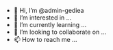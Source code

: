 - 👋 Hi, I’m @admin-gediea
- 👀 I’m interested in ...
- 🌱 I’m currently learning ...
- 💞️ I’m looking to collaborate on ...
- 📫 How to reach me ...

<!---
admin-gediea/admin-gediea is a ✨ special ✨ repository because its `README.md` (this file) appears on your GitHub profile.
You can click the Preview link to take a look at your changes.
--->
